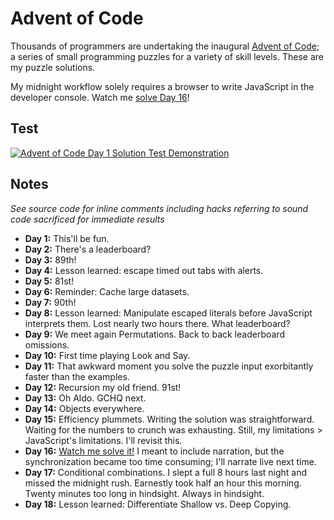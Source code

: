 # Advent of Code

Thousands of programmers are undertaking the inaugural [Advent of Code](http://adventofcode.com/about); a series of small programming puzzles for a variety of skill levels. These are my puzzle solutions.

My midnight workflow solely requires a browser to write JavaScript in the developer console. Watch me [solve Day 16](https://youtu.be/QegR6FVZaXM)!

## Test

[![Advent of Code Day 1 Solution Test Demonstration](http://i.imgur.com/4Vjj5lC.gif "Advent of Code Day 1 Solution Test Demonstration")](https://youtu.be/NdhpbGZIrVk)

## Notes

*See source code for inline comments including hacks referring to sound code sacrificed for immediate results*

- **Day 1:** This'll be fun.
- **Day 2:** There's a leaderboard?
- **Day 3:** 89th!
- **Day 4:** Lesson learned: escape timed out tabs with alerts.
- **Day 5:** 81st!
- **Day 6:** Reminder: Cache large datasets.
- **Day 7:** 90th!
- **Day 8:** Lesson learned: Manipulate escaped literals before JavaScript interprets them. Lost nearly two hours there. What leaderboard?
- **Day 9:** We meet again Permutations. Back to back leaderboard omissions.
- **Day 10:** First time playing Look and Say.
- **Day 11:** That awkward moment you solve the puzzle input exorbitantly faster than the examples.
- **Day 12:** Recursion my old friend. 91st!
- **Day 13:** Oh Aldo. GCHQ next.
- **Day 14:** Objects everywhere.
- **Day 15:** Efficiency plummets. Writing the solution was straightforward. Waiting for the numbers to crunch was exhausting. Still, my limitations > JavaScript's limitations. I'll revisit this.
- **Day 16:** [Watch me solve it!](https://youtu.be/QegR6FVZaXM) I meant to include narration, but the synchronization became too time consuming; I'll narrate live next time.
- **Day 17:** Conditional combinations. I slept a full 8 hours last night and missed the midnight rush. Earnestly took half an hour this morning. Twenty minutes too long in hindsight. Always in hindsight.
- **Day 18:** Lesson learned: Differentiate Shallow vs. Deep Copying.